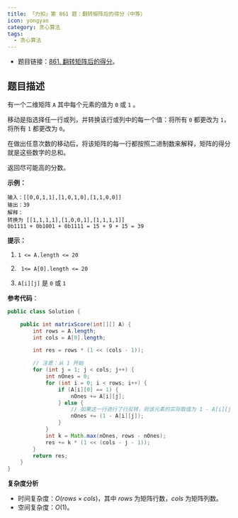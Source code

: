 ```yaml
---
title: 「力扣」第 861 题：翻转矩阵后的得分（中等）
icon: yongyan
category: 贪心算法
tags:
  - 贪心算法
---
```


- 题目链接：[861. 翻转矩阵后的得分](https://leetcode-cn.com/problems/score-after-flipping-matrix/)。

## 题目描述

有一个二维矩阵 `A` 其中每个元素的值为 `0` 或 `1` 。

移动是指选择任一行或列，并转换该行或列中的每一个值：将所有 `0` 都更改为 `1`，将所有 `1` 都更改为 `0`。

在做出任意次数的移动后，将该矩阵的每一行都按照二进制数来解释，矩阵的得分就是这些数字的总和。

返回尽可能高的分数。

**示例：**

```
输入：[[0,0,1,1],[1,0,1,0],[1,1,0,0]]
输出：39
解释：
转换为 [[1,1,1,1],[1,0,0,1],[1,1,1,1]]
0b1111 + 0b1001 + 0b1111 = 15 + 9 + 15 = 39
```

**提示：**

1. `1 <= A.length <= 20`
2. ` 1<= A[0].length <= 20`

3. `A[i][j]` 是 `0` 或 `1`

**参考代码**：

```Java []
public class Solution {

    public int matrixScore(int[][] A) {
        int rows = A.length;
        int cols = A[0].length;

        int res = rows * (1 << (cols - 1));

        // 注意：从 1 开始
        for (int j = 1; j < cols; j++) {
            int nOnes = 0;
            for (int i = 0; i < rows; i++) {
                if (A[i][0] == 1) {
                    nOnes += A[i][j];
                } else {
                    // 如果这一行进行了行反转，则该元素的实际取值为 1 - A[i][j]
                    nOnes += (1 - A[i][j]);
                }
            }
            int k = Math.max(nOnes, rows - nOnes);
            res += k * (1 << (cols - j - 1));
        }
        return res;
    }
}
```

**复杂度分析**

- 时间复杂度：$O(rows \times cols)$，其中 $rows$ 为矩阵行数，$cols$ 为矩阵列数。
- 空间复杂度：$O(1)$。
